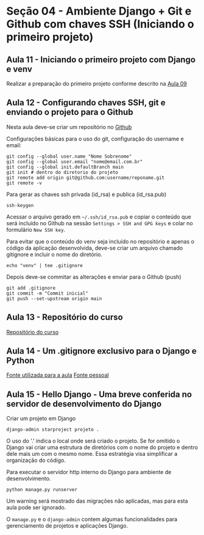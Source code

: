 # Seção 04 - Ambiente Django + Git e Github com chaves SSH (Iniciando o primeiro projeto)

## Aula 11 - Iniciando o primeiro projeto com Django e venv

Realizar a preparação do primeiro projeto conforme descrito na [Aula 09](https://github.com/radson/curso-django-drf/tree/main/notes/secao03#aula-09---ambiente-virtual-com-python-e-venv)

## Aula 12 - Configurando chaves SSH, git e enviando o projeto para o Github

Nesta aula deve-se criar um repositório no [Github](https://github.com/new)

Configurações básicas para o uso do git, configuração do username e email:

```Shell
git config --global user.name "Nome Sobrenome"
git config --global user.email "nome@email.com.br"
git config --global init.defaultBranch main
git init # dentro do diretorio do projeto
git remote add origin git@github.com:username/reponame.git
git remote -v
```

Para gerar as chaves ssh privada (id_rsa) e publica (id_rsa.pub)

```Shell
ssh-keygen
```
Acessar o arquivo gerado em ```~/.ssh/id_rsa.pub``` e copiar o conteúdo que será incluído no Github na sessão ``` Settings > SSH and GPG keys ``` e colar no formulário ```New SSH key```.

Para evitar que o conteúdo do venv seja incluído no repositório e apenas o código da aplicação desenvolvida, deve-se criar um arquivo chamado gitignore e incluir o nome do diretório.

```Shell
echo "venv" | tee .gitignore
```

Depois deve-se commitar as alterações e enviar para o Github (push)

```Shell
git add .gitignore
git commit -m "Commit inicial"
git push --set-upstream origin main
```

## Aula 13 - Repositório do curso

[Repositório do curso](https://github.com/luizomf/curso-django-projeto1)

## Aula 14 - Um .gitignore exclusivo para o Django e Python

[Fonte utilizada para a aula](https://djangowaves.com/tips-tricks/gitignore-for-a-python-project/)
[Fonte pessoal](https://www.toptal.com/developers/gitignore/api/django,python)


## Aula 15 - Hello Django - Uma breve conferida no servidor de desenvolvimento do Django

Criar um projeto em Django

```Shell
django-admin starproject projeto .
```

O uso do '.' indica o local onde será criado o projeto. Se for omitido o Django vai criar uma estrutura de diretórios com o nome do projeto e dentro dele mais um com o mesmo nome. Essa estratégia visa simplificar a organização do código.

Para executar o servidor http interno do Django para ambiente de desenvolvimento.

```Shell
python manage.py runserver
```

Um warning será mostrado das migrações não aplicadas, mas para esta aula pode ser ignorado.

O ```manage.py``` e o ```django-admin``` contem algumas funcionalidades para gerenciamento de projetos e aplicações Django.